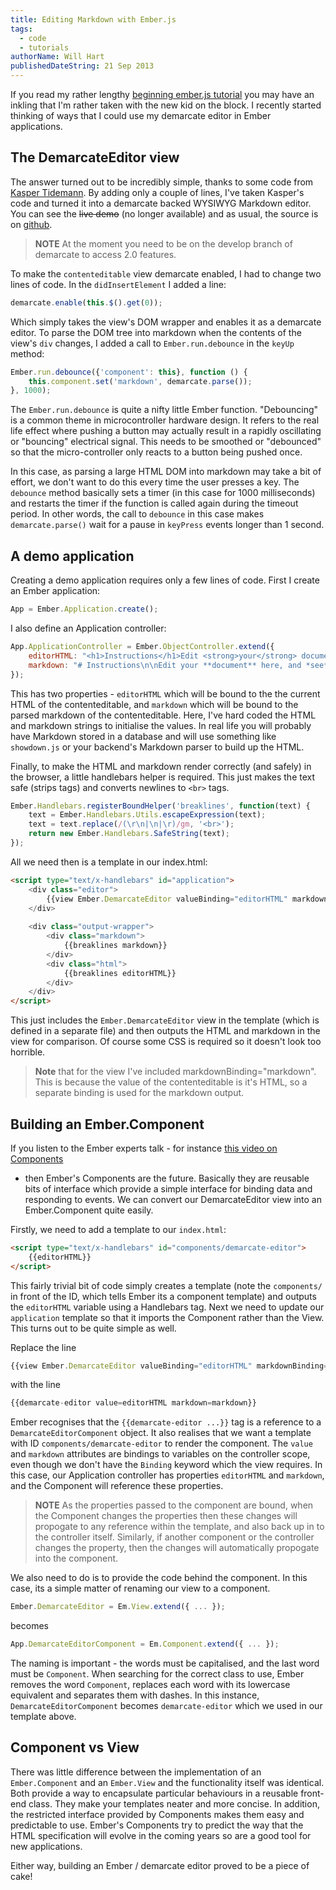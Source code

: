 ```yaml
---
title: Editing Markdown with Ember.js
tags:
  - code
  - tutorials
authorName: Will Hart
publishedDateString: 21 Sep 2013
---
```


If you read my rather lengthy [beginning ember.js
tutorial](/an-emberjs-beginners-tutorial) you may have an inkling that I'm
rather taken with the new kid on the block. I recently started thinking of ways
that I could use my demarcate editor in Ember applications.

## The DemarcateEditor view

The answer turned out to be incredibly simple, thanks to some code from [Kasper
Tidemann](https://github.com/KasperTidemann/ember-contenteditable-view/blob/master/ember-contenteditable-view.js).
By adding only a couple of lines, I've taken Kasper's code and turned it into a
demarcate backed WYSIWYG Markdown editor. You can see the ~~live demo~~ (no
longer available) and as usual, the source is on
[github](https://github.com/will-hart/ember_demarcate_adapter_example).

> **NOTE** At the moment you need to be on the develop branch of demarcate to
> access 2.0 features.

To make the `contenteditable` view demarcate enabled, I had to change two lines of
code. In the `didInsertElement` I added a line:

```javascript
demarcate.enable(this.$().get(0));
```

Which simply takes the view's DOM wrapper and enables it as a demarcate editor.
To parse the DOM tree into markdown when the contents of the view's `div` changes,
I added a call to `Ember.run.debounce` in the `keyUp` method:

```javascript
Ember.run.debounce({'component': this}, function () { 
    this.component.set('markdown', demarcate.parse());
}, 1000);
```

The `Ember.run.debounce` is quite a nifty little Ember function. "Debouncing" is
a common theme in microcontroller hardware design. It refers to the real life
effect where pushing a button may actually result in a rapidly oscillating or
"bouncing" electrical signal. This needs to be smoothed or "debounced" so that
the micro-controller only reacts to a button being pushed once.

In this case, as parsing a large HTML DOM into markdown may take a bit of
effort, we don't want to do this every time the user presses a key. The `debounce`
method basically sets a timer (in this case for 1000 milliseconds) and restarts
the timer if the function is called again during the timeout period. In other
words, the call to `debounce` in this case makes `demarcate.parse()` wait for a
pause in `keyPress` events longer than 1 second.

## A demo application

Creating a demo application requires only a few lines of code. First I create an
Ember application:

```javascript
App = Ember.Application.create();
```

I also define an Application controller:

```javascript
App.ApplicationController = Ember.ObjectController.extend({
    editorHTML: "<h1>Instructions</h1>Edit <strong>your</strong> document here, and <i>see</i> the Markdown appear  next door &gt;&gt;",
    markdown: "# Instructions\n\nEdit your **document** here, and *see* the Markdown appear next door >>"
});
```

This has two properties - `editorHTML` which will be bound to the the current
HTML of the contenteditable, and `markdown` which will be bound to the parsed
markdown of the contenteditable. Here, I've hard coded the HTML and markdown
strings to initialise the values. In real life you will probably have Markdown
stored in a database and will use something like `showdown.js` or your backend's
Markdown parser to build up the HTML.

Finally, to make the HTML and markdown render correctly (and safely) in the
browser, a little handlebars helper is required. This just makes the text safe
(strips tags) and converts newlines to `<br>` tags.

```javascript
Ember.Handlebars.registerBoundHelper('breaklines', function(text) {
    text = Ember.Handlebars.Utils.escapeExpression(text);
    text = text.replace(/(\r\n|\n|\r)/gm, '<br>');
    return new Ember.Handlebars.SafeString(text);
});
```

All we need then is a template in our index.html:

```html
<script type="text/x-handlebars" id="application">
    <div class="editor">
        {{view Ember.DemarcateEditor valueBinding="editorHTML" markdownBinding="markdown"}}
    </div>
    
    <div class="output-wrapper">
        <div class="markdown">
            {{breaklines markdown}}
        </div>
        <div class="html">
            {{breaklines editorHTML}}
        </div>
    </div>
</script>
```

This just includes the `Ember.DemarcateEditor` view in the template (which is
defined in a separate file) and then outputs the HTML and markdown in the view
for comparison. Of course some CSS is required so it doesn't look too horrible.

> **Note** that for the view I've included markdownBinding="markdown". This is
> because the value of the contenteditable is it's HTML, so a separate binding
> is used for the markdown output.

## Building an Ember.Component

If you listen to the Ember experts talk - for instance [this video on
Components](http://www.youtube.com/watch?v=zC7o1YkmkG0)
- then Ember's Components are the future. Basically they are reusable bits of
interface which provide a simple interface for binding data and responding to
events. We can convert our DemarcateEditor view into an Ember.Component quite
easily.

Firstly, we need to add a template to our `index.html`:

```html
<script type="text/x-handlebars" id="components/demarcate-editor">
    {{editorHTML}}
</script>
```

This fairly trivial bit of code simply creates a template (note the
`components/` in front of the ID, which tells Ember its a component template)
and outputs the `editorHTML` variable using a Handlebars tag. Next we need to
update our `application` template so that it imports the Component rather than
the View. This turns out to be quite simple as well.

Replace the line

```javascript
{{view Ember.DemarcateEditor valueBinding="editorHTML" markdownBinding="markdown"}}
```

with the line

```javascript
{{demarcate-editor value=editorHTML markdown=markdown}}
```

Ember recognises that the `{{demarcate-editor ...}}` tag is a reference to a
`DemarcateEditorComponent` object. It also realises that we want a template with
ID `components/demarcate-editor` to render the component. The `value` and
`markdown` attributes are bindings to variables on the controller scope, even
though we don't have the `Binding` keyword which the view requires. In this
case, our Application controller has properties `editorHTML` and `markdown`, and
the Component will reference these properties.

> **NOTE** As the properties passed to the component are bound, when the
> Component changes the properties then these changes will propogate to any
> reference within the template, and also back up in to the controller itself.
> Similarly, if another component or the controller changes the property, then
> the changes will automatically propogate into the component.

We also need to do is to provide the code behind the component. In this case,
its a simple matter of renaming our view to a component.

```javascript
Ember.DemarcateEditor = Em.View.extend({ ... });
```

becomes

```javascript
App.DemarcateEditorComponent = Em.Component.extend({ ... });
```

The naming is important - the words must be capitalised, and the last word must
be `Component`. When searching for the correct class to use, Ember removes the
word `Component`, replaces each word with its lowercase equivalent and separates
them with dashes. In this instance, `DemarcateEditorComponent` becomes
`demarcate-editor` which we used in our template above.

## Component vs View

There was little difference between the implementation of an `Ember.Component`
and an `Ember.View` and the functionality itself was identical. Both provide a
way to encapsulate particular behaviours in a reusable front-end class. They
make your templates neater and more concise. In addition, the restricted
interface provided by Components makes them easy and predictable to use. Ember's
Components try to predict the way that the HTML specification will evolve in the
coming years so are a good tool for new applications.

Either way, building an Ember / demarcate editor proved to be a piece of cake!